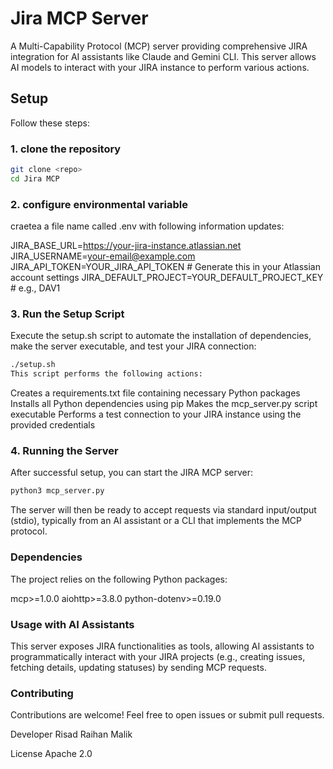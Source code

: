 # Jira MCP Server
A Multi-Capability Protocol (MCP) server providing comprehensive JIRA integration for AI assistants like Claude and Gemini CLI. This server allows AI models to interact with your JIRA instance to perform various actions.

## Setup
Follow these steps:

### 1. clone the repository
```bash 
git clone <repo>
cd Jira MCP 
``` 

### 2. configure environmental variable
craetea a file name called .env with following information updates:

JIRA_BASE_URL=https://your-jira-instance.atlassian.net
JIRA_USERNAME=your-email@example.com
JIRA_API_TOKEN=YOUR_JIRA_API_TOKEN # Generate this in your Atlassian account settings
JIRA_DEFAULT_PROJECT=YOUR_DEFAULT_PROJECT_KEY # e.g., DAV1

### 3. Run the Setup Script
Execute the setup.sh script to automate the installation of dependencies, make the server executable, and test your JIRA connection:

```bash
./setup.sh
This script performs the following actions:
```

Creates a requirements.txt file containing necessary Python packages
Installs all Python dependencies using pip
Makes the mcp_server.py script executable
Performs a test connection to your JIRA instance using the provided credentials


### 4. Running the Server
After successful setup, you can start the JIRA MCP server:

```bash
python3 mcp_server.py
```

The server will then be ready to accept requests via standard input/output (stdio), typically from an AI assistant or a CLI that implements the MCP protocol.

### Dependencies
The project relies on the following Python packages:

mcp>=1.0.0
aiohttp>=3.8.0
python-dotenv>=0.19.0 


### Usage with AI Assistants
This server exposes JIRA functionalities as tools, allowing AI assistants to programmatically interact with your JIRA projects (e.g., creating issues, fetching details, updating statuses) by sending MCP requests.

### Contributing
Contributions are welcome! Feel free to open issues or submit pull requests.

Developer
Risad Raihan Malik

License
Apache 2.0